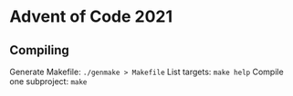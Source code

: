 # Advent of Code 2021

## Compiling
Generate Makefile:
`./genmake > Makefile`
List targets:
`make help`
Compile one subproject:
`make`

